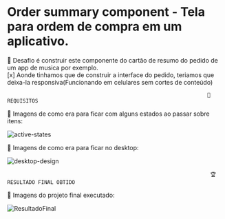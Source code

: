 # Order summary component - Tela para ordem de compra em um aplicativo. 

🎯 Desafio é construir este componente do cartão de resumo do pedido de um app de musica por exemplo.
<br>
[x] Aonde tinhamos que de construir a interface do pedido, teriamos que deixa-la responsiva(Funcionando em celulares sem cortes de conteúdo)
            
                                                                     📜REQUISITOS
📑 Imagens de como era para ficar com alguns estados ao passar sobre itens:

![active-states](https://user-images.githubusercontent.com/87347314/145906266-fd352754-9154-4109-90c8-e906c604771c.jpg)

📑 Imagens de como era para ficar no desktop:

![desktop-design](https://user-images.githubusercontent.com/87347314/145906120-6c3967b6-5834-4b8a-8e60-d0975557a8f2.jpg)



                                                                      🏆RESULTADO FINAL OBTIDO
📑 Imagens do projeto final executado:

![ResultadoFinal](https://user-images.githubusercontent.com/87347314/145906836-21c0a032-9186-4e56-a94f-77c590dd9d81.png)
